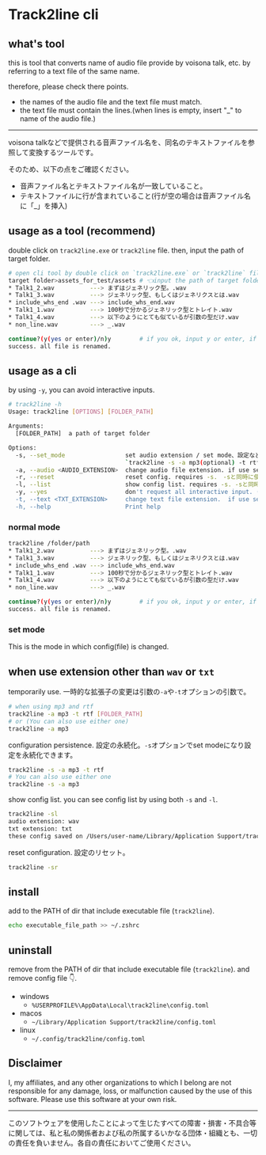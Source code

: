 # Track2line cli

## what's tool

this is tool that converts name of audio file provide by voisona talk, etc. by referring to a text file of the same name.

therefore, please check there points.

- the names of the audio file and the text file must match.
- the text file must contain the lines.(when lines is empty, insert "_" to name of the audio file.)

---

voisona talkなどで提供される音声ファイル名を、同名のテキストファイルを参照して変換するツールです。

そのため、以下の点をご確認ください。

- 音声ファイル名とテキストファイル名が一致していること。
- テキストファイルに行が含まれていること(行が空の場合は音声ファイル名に「_」を挿入)

## usage as a tool (**recommend**)

double click on `track2line.exe` or `track2line` file. then, input the path of target folder.

```bash
# open cli tool by double click on `track2line.exe` or `track2line` file.
target folder>assets_for_test/assets # 👈input the path of target folder
* Talk1_2.wav          ---> まずはジェネリック型。.wav
* Talk1_3.wav          ---> ジェネリック型、もしくはジェネリクスとは.wav
* include_whs_end .wav ---> include_whs_end.wav
* Talk1_1.wav          ---> 100秒で分かるジェネリック型とトレイト.wav
* Talk1_4.wav          ---> 以下のようにとても似ているが引数の型だけ.wav
* non_line.wav         ---> _.wav

continue?(y(yes or enter)/n)y        # if you ok, input y or enter, if you want to cancel, input n.
success. all file is renamed.
```

## usage as a cli

by using `-y`, you can avoid interactive inputs.

```bash
# track2line -h
Usage: track2line [OPTIONS] [FOLDER_PATH]

Arguments:
  [FOLDER_PATH]  a path of target folder

Options:
  -s, --set_mode                 set audio extension / set mode、設定などの永続化や表示、リセットを行う
                                 `track2line -s -a mp3(optional) -t rtf(optional)`
  -a, --audio <AUDIO_EXTENSION>  change audio file extension. if use set-mode(-s), change config. オーディオファイルの拡張子を変更可能。-sをつけて使うと永続化
  -r, --reset                    reset config. requires -s.　-sと同時に使用することで設定をデフォルトのwavとtxtにリセット
  -l, --list                     show config list. requires -s. -sと同時に使用することで現在の設定を表示
  -y, --yes                      don't request all interactive input. (多分)全部のインタラクティブな入力を回避できる
  -t, --text <TXT_EXTENSION>     change text file extension.  if use set-mode(-s), change config. テキストファイルの拡張子を変更可能。-sをつけて使うと永続化
  -h, --help                     Print help
```

### normal mode

```bash
track2line /folder/path
* Talk1_2.wav          ---> まずはジェネリック型。.wav
* Talk1_3.wav          ---> ジェネリック型、もしくはジェネリクスとは.wav
* include_whs_end .wav ---> include_whs_end.wav
* Talk1_1.wav          ---> 100秒で分かるジェネリック型とトレイト.wav
* Talk1_4.wav          ---> 以下のようにとても似ているが引数の型だけ.wav
* non_line.wav         ---> _.wav

continue?(y(yes or enter)/n)y        # if you ok, input y or enter, if you want to cancel, input n.
success. all file is renamed.
```

### set mode

This is the mode in which config(file) is changed.

## when use extension other than `wav` or `txt`

temporarily use. 一時的な拡張子の変更は引数の`-a`や`-t`オプションの引数で。

```bash
# when using mp3 and rtf
track2line -a mp3 -t rtf [FOLDER_PATH]
# or (You can also use either one)
track2line -a mp3
```

configuration persistence. 設定の永続化。`-s`オプションでset modeになり設定を永続化できます。

```bash
track2line -s -a mp3 -t rtf
# You can also use either one
track2line -s -a mp3
```

show config list. you can see config list by using both `-s` and `-l`.

```bash
track2line -sl
audio extension: wav
txt extension: txt
these config saved on /Users/user-name/Library/Application Support/track2line/config.toml
```

reset configuration. 設定のリセット。

```bash
track2line -sr
```

## install

add to the PATH of dir that include executable file (`track2line`).

```zsh
echo executable_file_path >> ~/.zshrc
```

## uninstall

remove from the PATH of dir that include executable file (`track2line`).
and remove config file 👇.

- windows
  - `%USERPROFILE%\AppData\Local\track2line\config.toml`
- macos
  - `~/Library/Application Support/track2line/config.toml`
- linux
  - `~/.config/track2line/config.toml`

## Disclaimer

I, my affiliates, and any other organizations to which I belong are not responsible for any damage, loss, or malfunction caused by the use of this software. Please use this software at your own risk.

---

このソフトウェアを使用したことによって生じたすべての障害・損害・不具合等に関しては、私と私の関係者および私の所属するいかなる団体・組織とも、一切の責任を負いません。各自の責任においてご使用ください。
